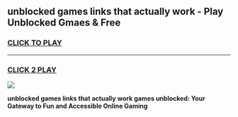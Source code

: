 
## unblocked games links that actually work - Play Unblocked Gmaes & Free
<h3>
<a href="https://premium.freeplayer.one?title=unblocked_games_links_that_actually_work&ref=20F">CLICK TO PLAY</a></h3>
<hr>

<h3>
<a href="https://premium.freeplayer.one?title=unblocked_games_links_that_actually_work&ref=20F">CLICK 2 PLAY</a>
  
</h3>

<a href="https://premium.freeplayer.one?title=unblocked_games_links_that_actually_work&ref=20F/"><img src="https://clearcache.store/games.png"></a>


**unblocked games links that actually work games unblocked: Your Gateway to Fun and Accessible Online Gaming**
